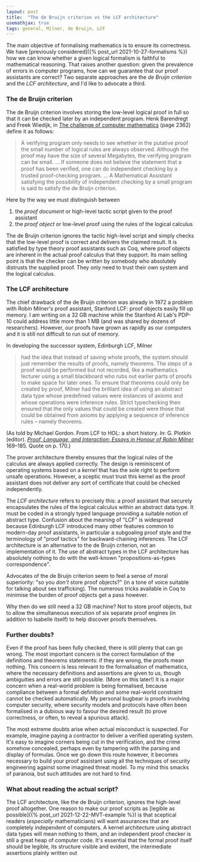 ```yaml
---
layout: post
title:  "The de Bruijn criterion vs the LCF architecture"
usemathjax: true 
tags: general, Milner, de Bruijn, LCF
---
```


The main objective of formalising mathematics is to ensure its correctness. 
We have [previously considered]({% post_url 2021-10-27-formalisms %}) how we can know whether a given logical formalism is faithful to mathematical reasoning. That raises another question:
given the prevalence of errors in computer programs, how can we guarantee that our proof assistants are correct?
Two separate approaches are the *de Bruijn criterion* and the *LCF architecture*, and I'd like to advocate a third.

### The de Bruijn criterion

The de Bruijn criterion involves storing the low-level logical proof in full so that it can be checked later by an independent program. Henk Barendregt and Freek Wiedijk, in
[The challenge of computer mathematics](https://royalsocietypublishing.org/doi/abs/10.1098/rsta.2005.1650) (page 2362) define it as follows:

> A verifying program only needs to see whether in the putative proof the small number of logical rules are always observed. Although the proof may have the size of several Megabytes, the verifying program can be small. ... If someone does not believe the statement that a proof has been veriﬁed, one can do independent checking by a trusted proof-checking program. ... A Mathematical Assistant satisfying the possibility of independent checking by a small program is said to satisfy the de Bruijn criterion.

Here by the way we must distinguish between

1. the *proof document* or high-level tactic script given to the proof assistant
2. the *proof object* or low-level proof using the rules of the logical calculus

The de Bruijn criterion ignores the tactic high-level script and simply checks that the low-level proof is correct and delivers the claimed result. It is satisfied by type theory proof assistants such as Coq, where proof objects are inherent in the actual proof calculus that they support. Its main selling point is that the checker can be written by somebody who absolutely distrusts the supplied proof. They only need to trust their own system and the logical calculus.

### The LCF architecture

The chief drawback of the de Bruijn criterion was already in 1972 a problem with Robin Milner's proof assistant, Stanford LCF: proof objects easily fill up memory. I am writing on a 32 GB machine while the Stanford AI Lab's PDP-10 could address little more than 1 MB (and was shared by dozens of researchers). However, our proofs have grown as rapidly as our computers and it is still not difficult to run out of memory.

In developing the successor system, Edinburgh LCF, Milner

> had the idea that instead of saving whole proofs, the system should just remember the results of proofs, namely theorems. The steps of a proof would be performed but not recorded, like a mathematics lecturer using a small blackboard who rubs out earlier parts of proofs to make space for later ones. To ensure that theorems could only be created by proof, Milner had the brilliant idea of using an abstract data type whose predeﬁned values were instances of axioms and whose operations were inference rules. Strict typechecking then ensured that the only values that could be created were those that could be obtained from axioms by applying a sequence of inference rules – namely theorems. 

(As told by Michael Gordon.
From LCF to HOL: a short history.
*In*: G. Plotkin (editor).
*[Proof, Language, and Interaction: Essays in Honour of Robin Milner](https://mitpress.mit.edu/books/proof-language-and-interaction)* 169–185.
Quote on p. 170.)

The prover architecture thereby ensures that the logical rules of the calculus are always applied correctly. The design is reminiscent of operating systems based on a *kernel* that has the sole right to perform unsafe operations. However, a sceptic must trust this kernel as the proof assistant does not deliver any sort of certificate that could be checked independently.

The *LCF architecture* refers to precisely this: a proof assistant 
that securely encapsulates the rules of the logical calculus within an abstract data type. It must be coded in a strongly typed language providing a suitable notion of abstract type. Confusion about the meaning of "LCF" is widespread because Edinburgh LCF introduced many other features common to modern-day proof assistants, in particular a subgoaling proof style and the terminology of "proof tactics" for backward-chaining inferences.  The LCF architecture is an alternative to the de Bruijn criterion, not an implementation of it. The use of abstract types in the LCF architecture has absolutely nothing to do with the well-known "propositions-as-types correspondence". 

Advocates of the de Bruijn criterion seem to feel a sense of moral superiority: "so you *don't* store proof objects?" (in a tone of voice suitable for talking about sex trafficking). The numerous tricks available in Coq to minimise the burden of proof objects get a pass however.

Why then do we still need a 32 GB machine? Not to store proof objects, but to allow the simultaneous execution of six separate proof engines (in addition to Isabelle itself) to help discover proofs themselves.
 
### Further doubts?

Even if the proof has been fully checked, there is still plenty that can go wrong. The most important concern is the correct formulation of the definitions and theorems statements: if they are wrong, the proofs mean nothing. This concern is less relevant to the formalisation of mathematics, where the necessary definitions and assertions are given to us, though ambiguities and errors are still possible. (More on this later!) It is a major concern when a real-world problem is being formalised, because compliance between a formal definition and some real-world constraint cannot be checked automatically. My personal bugbear is proofs involving computer security, where security models and protocols have often been formalised in a dubious way to favour the desired result (to prove correctness, or often, to reveal a spurious attack).

The most extreme doubts arise when actual misconduct is suspected. For example, imagine paying a contractor to deliver a verified operating system. It's easy to imagine corners being cut in the verification, and the crime somehow concealed, perhaps even by tampering with the parsing and display of formulas. Once we go down this route however, it becomes necessary to build your proof assistant using all the techniques of security engineering against some imagined threat model. To my mind this smacks of paranoia, but such attitudes are not hard to find.

### What about reading the actual script?

The LCF architecture, like the de Bruijn criterion, ignores the high-level proof altogether. One reason to make our proof scripts as [legible as possible]({% post_url 2021-12-22-MVT-example %}) is that sceptical readers (*especially* mathematicians) will want assurances that are completely independent of computers. A kernel architecture using abstract data types will mean nothing to them, and an independent proof checker is still a great heap of computer code. It's essential that the formal proof itself should be legible, its structure visible and evident, the intermediate assertions plainly written out